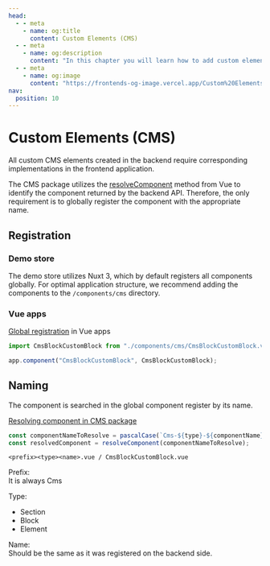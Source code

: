 ```yaml
---
head:
  - - meta
    - name: og:title
      content: Custom Elements (CMS)
  - - meta
    - name: og:description
      content: "In this chapter you will learn how to add custom elements"
  - - meta
    - name: og:image
      content: "https://frontends-og-image.vercel.app/Custom%20Elements.png?fontSize=120px"
nav:
  position: 10
---
```


# Custom Elements (CMS)

All custom CMS elements created in the backend require corresponding implementations in the frontend application.

The CMS package utilizes the [resolveComponent](https://vuejs.org/api/render-function#resolvecomponent) method from Vue to identify the component returned by the backend API.
Therefore, the only requirement is to globally register the component with the appropriate name.

## Registration

### Demo store

The demo store utilizes Nuxt 3, which by default registers all components globally. For optimal application structure, we recommend adding the components to the `/components/cms` directory.

### Vue apps

[Global registration](https://vuejs.org/guide/components/registration#global-registration) in Vue apps

```ts
import CmsBlockCustomBlock from "./components/cms/CmsBlockCustomBlock.vue";

app.component("CmsBlockCustomBlock", CmsBlockCustomBlock);
```

## Naming

The component is searched in the global component register by its name.

[Resolving component in CMS package](https://github.com/shopware/frontends/blob/main/packages/composables/src/index.ts#L74)

```js
const componentNameToResolve = pascalCase(`Cms-${type}-${componentName}`);
const resolvedComponent = resolveComponent(componentNameToResolve);
```

```
<prefix><type><name>.vue / CmsBlockCustomBlock.vue
```

Prefix:\
It is always Cms

Type:

- Section
- Block
- Element

Name:\
Should be the same as it was registered on the backend side.
